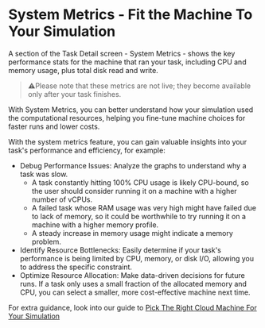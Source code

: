 # System Metrics - Fit the Machine To Your Simulation

A section of the Task Detail screen - System Metrics - shows the key performance stats for the machine that ran your task, including CPU and memory usage, plus total disk read and write.  
>⚠️Please note that these metrics are not live; they become available only after your task finishes.

With System Metrics, you can better understand how your simulation used the computational resources, helping you fine-tune machine choices for faster runs and lower costs.

With the system metrics feature, you can gain valuable insights into your task's performance and efficiency, for example:
- Debug Performance Issues: Analyze the graphs to understand why a task was slow. 
  - A task constantly hitting 100% CPU usage is likely CPU-bound, so the user should consider running it on a machine with a higher number of vCPUs.
  - A failed task whose RAM usage was very high might have failed due to lack of memory, so it could be worthwhile to try running it on a machine with a higher memory profile.
  - A steady increase in memory usage might indicate a memory problem.
- Identify Resource Bottlenecks: Easily determine if your task's performance is being limited by CPU, memory, or disk I/O, allowing you to address the specific constraint.
- Optimize Resource Allocation: Make data-driven decisions for future runs. If a task only uses a small fraction of the allocated memory and CPU, you can select a smaller, more cost-effective machine next time.

For extra guidance, look into our guide to [Pick The Right Cloud Machine For Your Simulation](https://inductiva.ai/guides/how-it-works/get-started/pick-cloud-machine)
